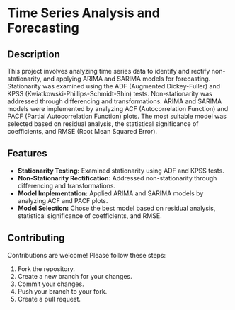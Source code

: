 # Time Series Analysis and Forecasting

## Description

This project involves analyzing time series data to identify and rectify non-stationarity, and applying ARIMA and SARIMA models for forecasting. Stationarity was examined using the ADF (Augmented Dickey-Fuller) and KPSS (Kwiatkowski-Phillips-Schmidt-Shin) tests. Non-stationarity was addressed through differencing and transformations. ARIMA and SARIMA models were implemented by analyzing ACF (Autocorrelation Function) and PACF (Partial Autocorrelation Function) plots. The most suitable model was selected based on residual analysis, the statistical significance of coefficients, and RMSE (Root Mean Squared Error).

## Features

- **Stationarity Testing:** Examined stationarity using ADF and KPSS tests.
- **Non-Stationarity Rectification:** Addressed non-stationarity through differencing and transformations.
- **Model Implementation:** Applied ARIMA and SARIMA models by analyzing ACF and PACF plots.
- **Model Selection:** Chose the best model based on residual analysis, statistical significance of coefficients, and RMSE.

## Contributing

Contributions are welcome! Please follow these steps:

1. Fork the repository.
2. Create a new branch for your changes.
3. Commit your changes.
4. Push your branch to your fork.
5. Create a pull request.

